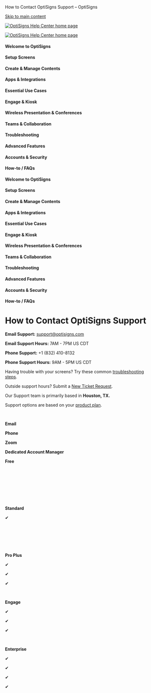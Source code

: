   How to Contact OptiSigns Support – OptiSigns                      

[Skip to main content](#main-content)

[![OptiSigns Help Center home page](/hc/theming_assets/01HZKNYSEQ6GRC01C0J27PZ3RC)](/hc/en-us "Home")

[![OptiSigns Help Center home page](/hc/theming_assets/01HZKNYSEQ6GRC01C0J27PZ3RC)](/hc/en-us "Home")

#### Welcome to OptiSigns

#### Setup Screens

#### Create & Manage Contents

#### Apps & Integrations

#### Essential Use Cases

#### Engage & Kiosk

#### Wireless Presentation & Conferences

#### Teams & Collaboration

#### Troubleshooting

#### Advanced Features

#### Accounts & Security

#### How-to / FAQs

#### Welcome to OptiSigns

#### Setup Screens

#### Create & Manage Contents

#### Apps & Integrations

#### Essential Use Cases

#### Engage & Kiosk

#### Wireless Presentation & Conferences

#### Teams & Collaboration

#### Troubleshooting

#### Advanced Features

#### Accounts & Security

#### How-to / FAQs

# How to Contact OptiSigns Support

**Email Support:** [support@optisigns.com](mailto:support@optisigns.com)

**Email Support Hours:** 7AM - 7PM US CDT

**Phone Support:** +1 (832) 410-8132

**Phone Support Hours:** 9AM - 5PM US CDT

Having trouble with your screens? Try these common [troubleshooting steps](https://links.optisigns.com/pQ4C).

Outside support hours? Submit a [New Ticket Request](https://links.optisigns.com/new-ticket).

Our Support team is primarily based in **Houston, TX.**

Support options are based on your [product plan](https://www.optisigns.com/pricing).

    

 

**Email**

**Phone**

**Zoom**

**Dedicated Account Manager**

**Free**

 

 

 

 

**Standard**

✔

 

 

 

**Pro Plus**

✔

✔

✔

 

**Engage**

✔

✔

✔

 

**Enterprise**

✔

✔

✔

✔